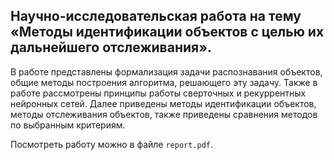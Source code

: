 ## Научно-исследовательская работа на тему **«Методы идентификации объектов с целью их дальнейшего отслеживания»**.

В работе представлены формализация задачи распознавания объектов, общие методы построения алгоритма, решающего эту задачу. Также в работе рассмотрены принципы работы сверточных и рекуррентных нейронных сетей. Далее приведены методы идентификации объектов, методы отслеживания объектов, также приведены сравнения методов по выбранным критериям.

Посмотреть работу можно в файле `report.pdf`.
